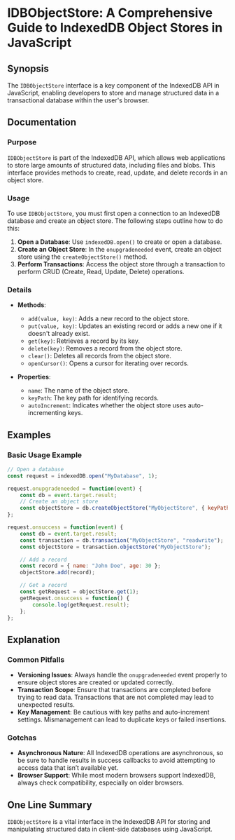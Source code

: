 <!--
Meta Description: # IDBObjectStore: A Comprehensive Guide to IndexedDB Object Stores in JavaScript ## Synopsis The `IDBObjectStore` interface is a key component of the ...
Meta Keywords: object, store, indexeddb, key, record
-->

# IDBObjectStore: A Comprehensive Guide to IndexedDB Object Stores in JavaScript

## Synopsis
The `IDBObjectStore` interface is a key component of the IndexedDB API in JavaScript, enabling developers to store and manage structured data in a transactional database within the user's browser.

## Documentation

### Purpose
`IDBObjectStore` is part of the IndexedDB API, which allows web applications to store large amounts of structured data, including files and blobs. This interface provides methods to create, read, update, and delete records in an object store.

### Usage
To use `IDBObjectStore`, you must first open a connection to an IndexedDB database and create an object store. The following steps outline how to do this:

1. **Open a Database**: Use `indexedDB.open()` to create or open a database.
2. **Create an Object Store**: In the `onupgradeneeded` event, create an object store using the `createObjectStore()` method.
3. **Perform Transactions**: Access the object store through a transaction to perform CRUD (Create, Read, Update, Delete) operations.

### Details
- **Methods**:
  - `add(value, key)`: Adds a new record to the object store.
  - `put(value, key)`: Updates an existing record or adds a new one if it doesn't already exist.
  - `get(key)`: Retrieves a record by its key.
  - `delete(key)`: Removes a record from the object store.
  - `clear()`: Deletes all records from the object store.
  - `openCursor()`: Opens a cursor for iterating over records.

- **Properties**:
  - `name`: The name of the object store.
  - `keyPath`: The key path for identifying records.
  - `autoIncrement`: Indicates whether the object store uses auto-incrementing keys.

## Examples

### Basic Usage Example
```javascript
// Open a database
const request = indexedDB.open("MyDatabase", 1);

request.onupgradeneeded = function(event) {
    const db = event.target.result;
    // Create an object store
    const objectStore = db.createObjectStore("MyObjectStore", { keyPath: "id", autoIncrement: true });
};

request.onsuccess = function(event) {
    const db = event.target.result;
    const transaction = db.transaction("MyObjectStore", "readwrite");
    const objectStore = transaction.objectStore("MyObjectStore");

    // Add a record
    const record = { name: "John Doe", age: 30 };
    objectStore.add(record);

    // Get a record
    const getRequest = objectStore.get(1);
    getRequest.onsuccess = function() {
        console.log(getRequest.result);
    };
};
```

## Explanation

### Common Pitfalls
- **Versioning Issues**: Always handle the `onupgradeneeded` event properly to ensure object stores are created or updated correctly.
- **Transaction Scope**: Ensure that transactions are completed before trying to read data. Transactions that are not completed may lead to unexpected results.
- **Key Management**: Be cautious with key paths and auto-increment settings. Mismanagement can lead to duplicate keys or failed insertions.

### Gotchas
- **Asynchronous Nature**: All IndexedDB operations are asynchronous, so be sure to handle results in success callbacks to avoid attempting to access data that isn’t available yet.
- **Browser Support**: While most modern browsers support IndexedDB, always check compatibility, especially on older browsers.

## One Line Summary
`IDBObjectStore` is a vital interface in the IndexedDB API for storing and manipulating structured data in client-side databases using JavaScript.